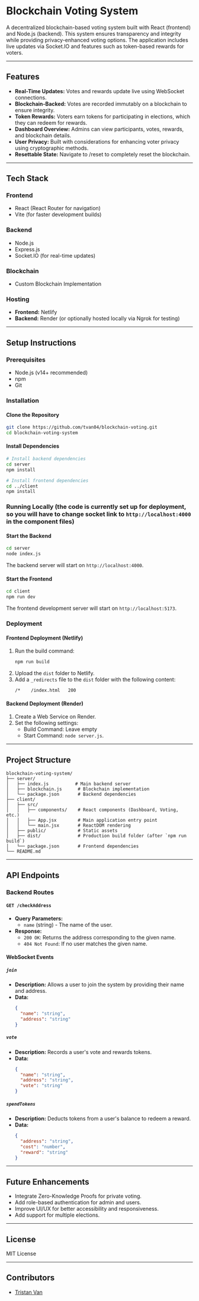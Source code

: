 # Blockchain Voting System

A decentralized blockchain-based voting system built with React (frontend) and Node.js (backend). This system ensures transparency and integrity while providing privacy-enhanced voting options. The application includes live updates via Socket.IO and features such as token-based rewards for voters.

---

## Features

- **Real-Time Updates:** Votes and rewards update live using WebSocket connections.
- **Blockchain-Backed:** Votes are recorded immutably on a blockchain to ensure integrity.
- **Token Rewards:** Voters earn tokens for participating in elections, which they can redeem for rewards.
- **Dashboard Overview:** Admins can view participants, votes, rewards, and blockchain details.
- **User Privacy:** Built with considerations for enhancing voter privacy using cryptographic methods.
- **Resettable State:** Navigate to <URL>/reset to completely reset the blockchain.

---

## Tech Stack

### Frontend
- React (React Router for navigation)
- Vite (for faster development builds)

### Backend
- Node.js
- Express.js
- Socket.IO (for real-time updates)

### Blockchain
- Custom Blockchain Implementation

### Hosting
- **Frontend:** Netlify
- **Backend:** Render (or optionally hosted locally via Ngrok for testing)

---

## Setup Instructions

### Prerequisites
- Node.js (v14+ recommended)
- npm
- Git

### Installation

#### Clone the Repository
```bash
git clone https://github.com/tvan04/blockchain-voting.git
cd blockchain-voting-system
```

#### Install Dependencies
```bash
# Install backend dependencies
cd server
npm install

# Install frontend dependencies
cd ../client
npm install
```

### Running Locally (the code is currently set up for deployment, so you will have to change socket link to `http://localhost:4000` in the component files)

#### Start the Backend
```bash
cd server
node index.js
```

The backend server will start on `http://localhost:4000`.

#### Start the Frontend
```bash
cd client
npm run dev
```

The frontend development server will start on `http://localhost:5173`.

### Deployment

#### Frontend Deployment (Netlify)
1. Run the build command:
   ```bash
   npm run build
   ```
2. Upload the `dist` folder to Netlify.
3. Add a `_redirects` file to the `dist` folder with the following content:
   ```
   /*    /index.html   200
   ```

#### Backend Deployment (Render)
1. Create a Web Service on Render.
2. Set the following settings:
   - Build Command: Leave empty 
   - Start Command: `node server.js`.

---

## Project Structure

```
blockchain-voting-system/
├── server/
│   ├── index.js          # Main backend server
│   ├── blockchain.js      # Blockchain implementation
│   └── package.json       # Backend dependencies
├── client/
│   ├── src/
│   │   ├── components/    # React components (Dashboard, Voting, etc.)
│   │   ├── App.jsx        # Main application entry point
│   │   └── main.jsx       # ReactDOM rendering
│   ├── public/            # Static assets
│   ├── dist/              # Production build folder (after `npm run build`)
│   └── package.json       # Frontend dependencies
└── README.md
```

---

## API Endpoints

### Backend Routes

#### `GET /checkAddress`
- **Query Parameters:**
  - `name` (string) - The name of the user.
- **Response:**
  - `200 OK`: Returns the address corresponding to the given name.
  - `404 Not Found`: If no user matches the given name.

#### WebSocket Events

##### `join`
- **Description:** Allows a user to join the system by providing their name and address.
- **Data:**
  ```json
  {
    "name": "string",
    "address": "string"
  }
  ```

##### `vote`
- **Description:** Records a user's vote and rewards tokens.
- **Data:**
  ```json
  {
    "name": "string",
    "address": "string",
    "vote": "string"
  }
  ```

##### `spendTokens`
- **Description:** Deducts tokens from a user's balance to redeem a reward.
- **Data:**
  ```json
  {
    "address": "string",
    "cost": "number",
    "reward": "string"
  }
  ```
---

## Future Enhancements
- Integrate Zero-Knowledge Proofs for private voting.
- Add role-based authentication for admin and users.
- Improve UI/UX for better accessibility and responsiveness.
- Add support for multiple elections.

---

## License
MIT License

---

## Contributors
- [Tristan Van](https://github.com/tvan04)
